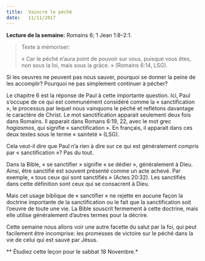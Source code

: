 ```yaml
---
title:  Vaincre le péché
date:   11/11/2017
---
```


**Lecture de la semaine:** Romains 6; 1 Jean 1:8–2:1.

><p>Texte à mémoriser:</p>
>« Car le péché n’aura point de pouvoir sur vous, puisque vous êtes, non sous la loi, mais sous la grâce. » (Romains 6:14, LSG).

Si les oeuvres ne peuvent pas nous sauver, pourquoi se donner la peine de les accomplir? Pourquoi ne pas simplement continuer à pécher?

Le chapitre 6 est la réponse de Paul à cette importante question. Ici, Paul s’occupe de ce qui est communément considéré comme la « sanctification », le processus par lequel nous vainquons le péché et reflétons davantage le caractère de Christ. Le mot sanctification apparait seulement deux fois dans Romains. Il apparait dans Romans 6:19, 22, avec le mot grec *hagiasmos*, qui signifie « sanctification ». En français, il apparait dans ces deux textes sous le terme « sainteté » (LSG). 

Cela veut-il dire que Paul n’a rien à dire sur ce qui est généralement compris par « sanctification »? Pas du tout.

Dans la Bible, « se sanctifier » signifie « se dédier », généralement à Dieu. Ainsi, être sanctifié est souvent présenté comme un acte achevé. Par exemple, « tous ceux qui sont sanctifiés » (Actes 20:32). Les sanctifiés dans cette définition sont ceux qui se consacrent à Dieu. 

Mais cet usage biblique de « sanctifier » ne rejette en aucune façon la doctrine importante de la sanctification ou le fait que la sanctification soit l’oeuvre de toute une vie. La Bible souscrit fermement à cette doctrine, mais elle utilise généralement d’autres termes pour la décrire.

Cette semaine nous allons voir une autre facette du salut par la foi, qui peut facilement être incomprise: les promesses de victoire sur le péché dans la vie de celui qui est sauvé par Jésus. 

** Étudiez cette leçon pour le sabbat 18 Novembre.*